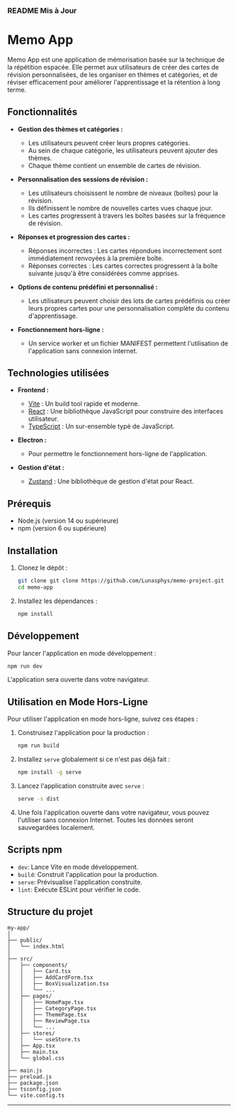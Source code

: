 
### README Mis à Jour
# Memo App

Memo App est une application de mémorisation basée sur la technique de la répétition espacée. Elle permet aux utilisateurs de créer des cartes de révision personnalisées, de les organiser en thèmes et catégories, et de réviser efficacement pour améliorer l'apprentissage et la rétention à long terme.

## Fonctionnalités

- **Gestion des thèmes et catégories :**
    - Les utilisateurs peuvent créer leurs propres catégories.
    - Au sein de chaque catégorie, les utilisateurs peuvent ajouter des thèmes.
    - Chaque thème contient un ensemble de cartes de révision.

- **Personnalisation des sessions de révision :**
    - Les utilisateurs choisissent le nombre de niveaux (boîtes) pour la révision.
    - Ils définissent le nombre de nouvelles cartes vues chaque jour.
    - Les cartes progressent à travers les boîtes basées sur la fréquence de révision.

- **Réponses et progression des cartes :**
    - Réponses incorrectes : Les cartes répondues incorrectement sont immédiatement renvoyées à la première boîte.
    - Réponses correctes : Les cartes correctes progressent à la boîte suivante jusqu'à être considérées comme apprises.

- **Options de contenu prédéfini et personnalisé :**
    - Les utilisateurs peuvent choisir des lots de cartes prédéfinis ou créer leurs propres cartes pour une personnalisation complète du contenu d'apprentissage.

- **Fonctionnement hors-ligne :**
    - Un service worker et un fichier MANIFEST permettent l'utilisation de l'application sans connexion internet.

## Technologies utilisées

- **Frontend :**
    - [Vite](https://vitejs.dev/) : Un build tool rapide et moderne.
    - [React](https://reactjs.org/) : Une bibliothèque JavaScript pour construire des interfaces utilisateur.
    - [TypeScript](https://www.typescriptlang.org/) : Un sur-ensemble typé de JavaScript.

- **Electron :**
    - Pour permettre le fonctionnement hors-ligne de l'application.

- **Gestion d'état :**
    - [Zustand](https://github.com/pmndrs/zustand) : Une bibliothèque de gestion d'état pour React.

## Prérequis

- Node.js (version 14 ou supérieure)
- npm (version 6 ou supérieure)

## Installation

1. Clonez le dépôt :

   ```sh
   git clone git clone https://github.com/Lunasphys/memo-project.git
   cd memo-app
   ```

2. Installez les dépendances :

   ```sh
   npm install
   ```

## Développement

Pour lancer l'application en mode développement :

```sh
npm run dev
```

L'application sera ouverte dans votre navigateur.

## Utilisation en Mode Hors-Ligne

Pour utiliser l'application en mode hors-ligne, suivez ces étapes :

1. Construisez l'application pour la production :

   ```sh
   npm run build
   ```

2. Installez `serve` globalement si ce n'est pas déjà fait :

   ```sh
   npm install -g serve
   ```

3. Lancez l'application construite avec `serve` :

   ```sh
   serve -s dist
   ```

4. Une fois l'application ouverte dans votre navigateur, vous pouvez l'utiliser sans connexion Internet. Toutes les données seront sauvegardées localement.

## Scripts npm

- `dev`: Lance Vite en mode développement.
- `build`: Construit l'application pour la production.
- `serve`: Prévisualise l'application construite.
- `lint`: Exécute ESLint pour vérifier le code.

## Structure du projet

```
my-app/
│
├── public/
│   └── index.html
│
├── src/
│   ├── components/
│   │   ├── Card.tsx
│   │   ├── AddCardForm.tsx
│   │   ├── BoxVisualization.tsx
│   │   └── ...
│   ├── pages/
│   │   ├── HomePage.tsx
│   │   ├── CategoryPage.tsx
│   │   ├── ThemePage.tsx
│   │   ├── ReviewPage.tsx
│   │   └── ...
│   ├── stores/
│   │   └── useStore.ts
│   ├── App.tsx
│   ├── main.tsx
│   └── global.css
│
├── main.js
├── preload.js
├── package.json
├── tsconfig.json
└── vite.config.ts
```


---

